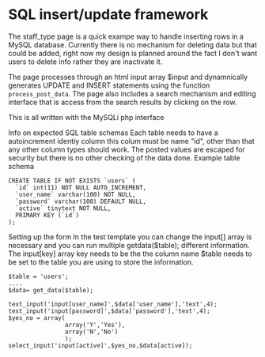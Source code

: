 SQL insert/update framework
===========================

The staff_type page is a quick exampe way to handle inserting rows in a MySQL database. Currently there is no mechanism for deleting data but that could be added, right now my design is planned around the fact I don't want users to delete info rather they are inactivate it.

The page processes through an html input array $input and dynamnically generates UPDATE and INSERT statements using the function `process_post_data`. The page also includes a search mechanism and editing interface that is access from the search results by clicking on the row.

This is all written with the MySQLi php interface
			
Info on expected SQL table schemas
Each table needs to have a autoincrement identiy column this colum must be name "id", other than that any other column types should work. The posted values are escaped for security but there is no other checking of the data done. 
Example table schema

	CREATE TABLE IF NOT EXISTS `users` (
	  `id` int(11) NOT NULL AUTO_INCREMENT,
	  `user_name` varchar(100) NOT NULL,
	  `password` varchar(100) DEFAULT NULL,
	  `active` tinytext NOT NULL,
	  PRIMARY KEY (`id`)
	);
					
Setting up the form
In the test template you can change the input[] array is necessary and you can run multiple getdata($table); different information. 
The input[key] array key needs to be the the column name 
$table needs to be set to the table you are using to store the information.

	$table = 'users';
	....
	$data= get_data($table);
	
	text_input('input[user_name]',$data['user_name'],'text',4);
	text_input('input[password]',$data['password'],'text',4);
	$yes_no = array(
					array('Y','Yes'),
					array('N','No')
					);
	select_input('input[active]',$yes_no,$data[active]);